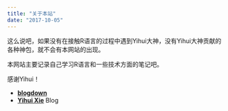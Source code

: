 ```yaml
---
title: "关于本站"
date: "2017-10-05"
---
```


这么说吧，如果没有在接触R语言的过程中遇到Yihui大神，没有Yihui大神贡献的各种神包，就不会有本网站的出现。

本网站主要记录自己学习R语言和一些技术方面的笔记吧。

感谢Yihui！

- [**blogdown**](https://github.com/rstudio/blogdown)
- [**Yihui Xie**](https://github.com/yihui/hugo-lithium-theme) Blog
